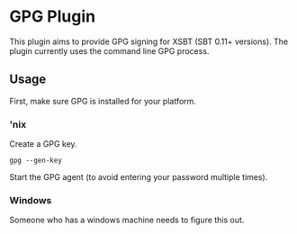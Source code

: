 # GPG Plugin

This plugin aims to provide GPG signing for XSBT (SBT 0.11+ versions).  The plugin currently uses the command line GPG process.  


## Usage

First, make sure GPG is installed for your platform.

### 'nix

Create a GPG key.

    gpg --gen-key

Start the GPG agent (to avoid entering your password multiple times).

### Windows

Someone who has a windows machine needs to figure this out.
